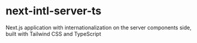 # next-intl-server-ts

Next.js application with internationalization on the server components side, built with Tailwind CSS and TypeScript
